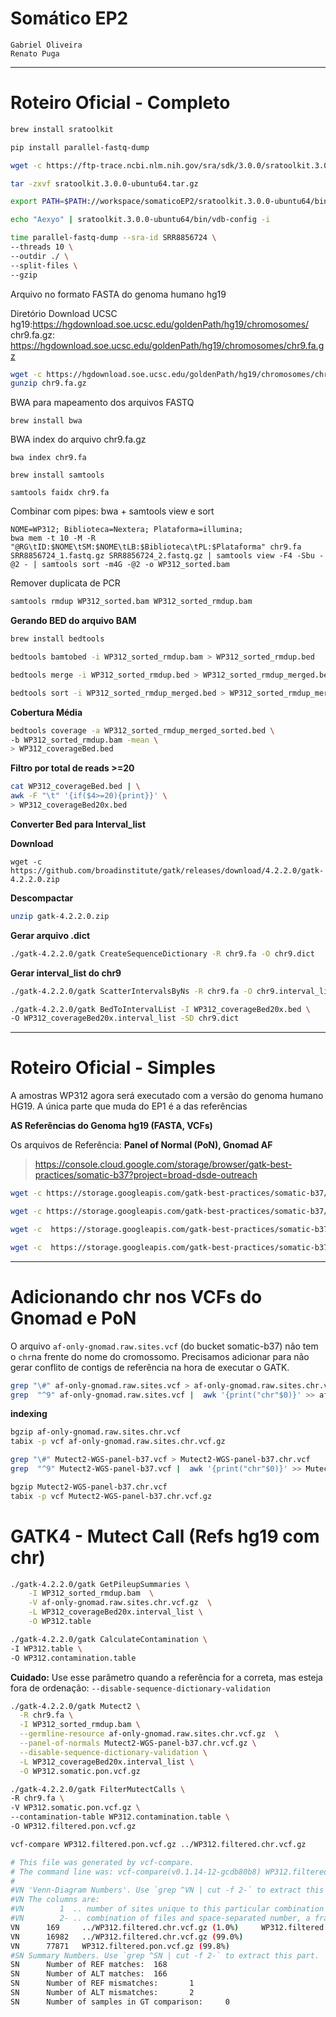 # Somático EP2

```
Gabriel Oliveira
Renato Puga
```
---
# Roteiro Oficial - Completo

```bash
brew install sratoolkit
```

```bash
pip install parallel-fastq-dump
```

```bash
wget -c https://ftp-trace.ncbi.nlm.nih.gov/sra/sdk/3.0.0/sratoolkit.3.0.0-ubuntu64.tar.gz
```
```bash
tar -zxvf sratoolkit.3.0.0-ubuntu64.tar.gz
```
```bash
export PATH=$PATH://workspace/somaticoEP2/sratoolkit.3.0.0-ubuntu64/bin/
```
```bash
echo "Aexyo" | sratoolkit.3.0.0-ubuntu64/bin/vdb-config -i
```

```bash
time parallel-fastq-dump --sra-id SRR8856724 \
--threads 10 \
--outdir ./ \
--split-files \
--gzip
```

Arquivo no formato FASTA do genoma humano hg19

Diretório Download UCSC hg19:https://hgdownload.soe.ucsc.edu/goldenPath/hg19/chromosomes/
chr9.fa.gz: https://hgdownload.soe.ucsc.edu/goldenPath/hg19/chromosomes/chr9.fa.gz

```bash
wget -c https://hgdownload.soe.ucsc.edu/goldenPath/hg19/chromosomes/chr9.fa.gz
gunzip chr9.fa.gz
```

BWA para mapeamento dos arquivos FASTQ 

```
brew install bwa 
```

BWA index do arquivo chr9.fa.gz

```
bwa index chr9.fa
```

```
brew install samtools 
```

```
samtools faidx chr9.fa
```

Combinar com pipes: bwa + samtools view e sort

```
NOME=WP312; Biblioteca=Nextera; Plataforma=illumina;
bwa mem -t 10 -M -R "@RG\tID:$NOME\tSM:$NOME\tLB:$Biblioteca\tPL:$Plataforma" chr9.fa SRR8856724_1.fastq.gz SRR8856724_2.fastq.gz | samtools view -F4 -Sbu -@2 - | samtools sort -m4G -@2 -o WP312_sorted.bam
```

Remover duplicata de PCR
```bash
samtools rmdup WP312_sorted.bam WP312_sorted_rmdup.bam
```

**Gerando BED do arquivo BAM**

```bash
brew install bedtools
```

```bash
bedtools bamtobed -i WP312_sorted_rmdup.bam > WP312_sorted_rmdup.bed
```

```bash
bedtools merge -i WP312_sorted_rmdup.bed > WP312_sorted_rmdup_merged.bed
```

```bash
bedtools sort -i WP312_sorted_rmdup_merged.bed > WP312_sorted_rmdup_merged_sorted.bed
```


**Cobertura Média**

```bash
bedtools coverage -a WP312_sorted_rmdup_merged_sorted.bed \
-b WP312_sorted_rmdup.bam -mean \
> WP312_coverageBed.bed
```



**Filtro por total de reads >=20**

```bash
cat WP312_coverageBed.bed | \
awk -F "\t" '{if($4>=20){print}}' \
> WP312_coverageBed20x.bed
```

**Converter Bed para Interval_list**

**Download**

```
wget -c https://github.com/broadinstitute/gatk/releases/download/4.2.2.0/gatk-4.2.2.0.zip
```

**Descompactar**

```bash
unzip gatk-4.2.2.0.zip 
```

**Gerar arquivo .dict**

```bash
./gatk-4.2.2.0/gatk CreateSequenceDictionary -R chr9.fa -O chr9.dict
```

**Gerar interval_list do chr9**

```bash
./gatk-4.2.2.0/gatk ScatterIntervalsByNs -R chr9.fa -O chr9.interval_list -OT ACGT
```

```bash
./gatk-4.2.2.0/gatk BedToIntervalList -I WP312_coverageBed20x.bed \
-O WP312_coverageBed20x.interval_list -SD chr9.dict
```

---
# Roteiro Oficial - Simples

A amostras WP312 agora será executado com a versão do genoma humano HG19.
A única parte que muda do EP1 é a das referências

**AS Referências do Genoma hg19 (FASTA, VCFs)**

Os arquivos de Referência: **Panel of Normal (PoN), Gnomad AF**

> https://console.cloud.google.com/storage/browser/gatk-best-practices/somatic-b37?project=broad-dsde-outreach

```bash
wget -c https://storage.googleapis.com/gatk-best-practices/somatic-b37/Mutect2-WGS-panel-b37.vcf
```

```bash
wget -c https://storage.googleapis.com/gatk-best-practices/somatic-b37/Mutect2-WGS-panel-b37.vcf.idx
```

```bash
wget -c  https://storage.googleapis.com/gatk-best-practices/somatic-b37/af-only-gnomad.raw.sites.vcf
```

```bash
wget -c  https://storage.googleapis.com/gatk-best-practices/somatic-b37/af-only-gnomad.raw.sites.vcf.idx
```




---

# Adicionando chr nos VCFs do Gnomad e PoN

O arquivo `af-only-gnomad.raw.sites.vcf` (do bucket somatic-b37) não tem o `chr`na frente do nome do cromossomo. Precisamos adicionar para não gerar conflito de contigs de referência na hora de executar o GATK.

```bash
grep "\#" af-only-gnomad.raw.sites.vcf > af-only-gnomad.raw.sites.chr.vcf
grep  "^9" af-only-gnomad.raw.sites.vcf |  awk '{print("chr"$0)}' >> af-only-gnomad.raw.sites.chr.vcf
```

**indexing**

```bash
bgzip af-only-gnomad.raw.sites.chr.vcf
tabix -p vcf af-only-gnomad.raw.sites.chr.vcf.gz
```

```bash
grep "\#" Mutect2-WGS-panel-b37.vcf > Mutect2-WGS-panel-b37.chr.vcf 
grep  "^9" Mutect2-WGS-panel-b37.vcf |  awk '{print("chr"$0)}' >> Mutect2-WGS-panel-b37.chr.vcf 
```

```bash
bgzip Mutect2-WGS-panel-b37.chr.vcf 
tabix -p vcf Mutect2-WGS-panel-b37.chr.vcf.gz
```

# GATK4 - Mutect Call (Refs hg19 com chr)

```bash
./gatk-4.2.2.0/gatk GetPileupSummaries \
	-I WP312_sorted_rmdup.bam  \
	-V af-only-gnomad.raw.sites.chr.vcf.gz  \
	-L WP312_coverageBed20x.interval_list \
	-O WP312.table
```

```bash
./gatk-4.2.2.0/gatk CalculateContamination \
-I WP312.table \
-O WP312.contamination.table
```

**Cuidado:** Use esse parâmetro quando a referência for a correta, mas esteja fora de ordenação: `--disable-sequence-dictionary-validation`

```bash
./gatk-4.2.2.0/gatk Mutect2 \
  -R chr9.fa \
  -I WP312_sorted_rmdup.bam \
  --germline-resource af-only-gnomad.raw.sites.chr.vcf.gz  \
  --panel-of-normals Mutect2-WGS-panel-b37.chr.vcf.gz \
  --disable-sequence-dictionary-validation \
  -L WP312_coverageBed20x.interval_list \
  -O WP312.somatic.pon.vcf.gz
```

```bash
./gatk-4.2.2.0/gatk FilterMutectCalls \
-R chr9.fa \
-V WP312.somatic.pon.vcf.gz \
--contamination-table WP312.contamination.table \
-O WP312.filtered.pon.vcf.gz
```

```bash
vcf-compare WP312.filtered.pon.vcf.gz ../WP312.filtered.chr.vcf.gz 
```

```bash
# This file was generated by vcf-compare.
# The command line was: vcf-compare(v0.1.14-12-gcdb80b8) WP312.filtered.pon.vcf.gz ../WP312.filtered.chr.vcf.gz
#
#VN 'Venn-Diagram Numbers'. Use `grep ^VN | cut -f 2-` to extract this part.
#VN The columns are: 
#VN        1  .. number of sites unique to this particular combination of files
#VN        2- .. combination of files and space-separated number, a fraction of sites in the file
VN      169     ../WP312.filtered.chr.vcf.gz (1.0%)     WP312.filtered.pon.vcf.gz (0.2%)
VN      16982   ../WP312.filtered.chr.vcf.gz (99.0%)
VN      77871   WP312.filtered.pon.vcf.gz (99.8%)
#SN Summary Numbers. Use `grep ^SN | cut -f 2-` to extract this part.
SN      Number of REF matches:  168
SN      Number of ALT matches:  166
SN      Number of REF mismatches:       1
SN      Number of ALT mismatches:       2
SN      Number of samples in GT comparison:     0
```
